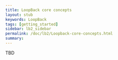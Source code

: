 ```yaml
---
title: LoopBack core concepts
layout: stub
keywords: LoopBack
tags: [getting_started]
sidebar: lb2_sidebar
permalink: /doc/lb2/Loopback-core-concepts.html
summary:
---
```

TBD

